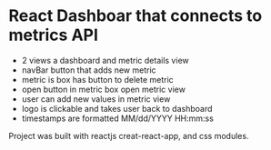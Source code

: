 # React Dashboar that connects to metrics API

- 2 views a dashboard and metric details view
- navBar button that adds new metric
- metric is box has button to delete metric
- open button in metric box open metric view
- user can add new values in metric view
- logo is clickable and takes user back to dashboard
- timestamps are formatted MM/dd/YYYY HH:mm:ss

Project was built with reactjs creat-react-app, and css modules.
